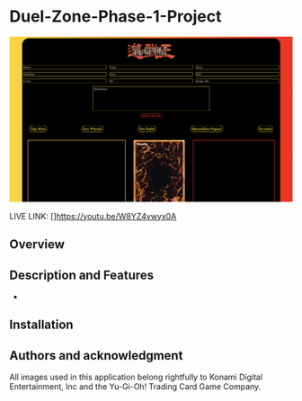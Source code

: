 # Duel-Zone-Phase-1-Project

![](images/screenShot.png) 

LIVE LINK: []https://youtu.be/W8YZ4vwyx0A

## Overview


## Description and Features
-

## Installation

## Authors and acknowledgment
All images used in this application belong rightfully to Konami Digital Entertainment, Inc and the Yu-Gi-Oh! Trading Card Game Company.

